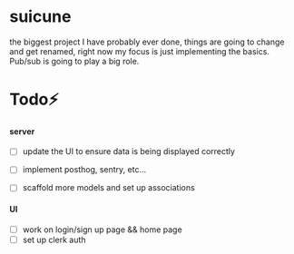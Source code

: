 # suicune 
the biggest project I have probably ever done, things are going to change and get renamed,
right now my focus is just implementing the basics. Pub/sub is going to play a big role.

# Todo⚡️

#### server

- [ ] update the UI to ensure data is being displayed correctly
- [ ] implement posthog, sentry, etc...
- [ ] scaffold more models and set up associations


#### UI
- [ ] work on login/sign up page && home page
- [ ] set up clerk auth